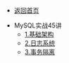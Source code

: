 * [返回首页](/README.md)
- MySQL实战45讲
    - [1.基础架构](/MySQL/MySQL-1.md)
    - [2.日志系统](/MySQL/MySQL-2.md)
    - [3.事务隔离](/MySQL/MySQL-3.md)